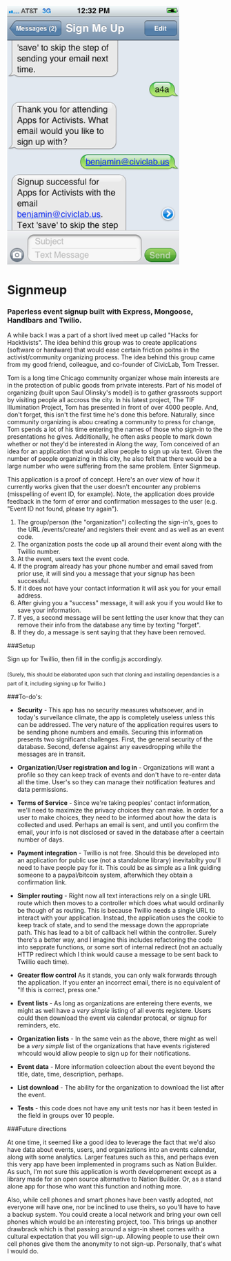 ![alt tag](./public/signmeup-iphone.png)

# Signmeup
### Paperless event signup built with Express, Mongoose, Handlbars and Twilio.

A while back I was a part of a short lived meet up called "Hacks for Hacktivists".  The idea behind this group was to create applications (software or hardware) that would ease certain friction poitns in the activist/community organizing process.  The idea behind this group came from my good friend, colleague, and co-founder of CivicLab, Tom Tresser.  

Tom is a long time Chicago community organizer whose main interests are in the protection of public goods from private interests.  Part of his model of organizing (built upon Saul Olinsky's model) is to gather grassroots support by visiting people all accross the city.  In his latest project, The TIF Illumination Project, Tom has presented in front of over 4000 people.  And, don't forget, this isn't the first time he's done this before.  Naturally, since community organizing is abou creating a community to press for change, Tom spends a lot of his time entering the names of those who sign-in to the presentations he gives.  Additionally, he often asks people to mark down whether or not they'd be interested in Along the way, Tom conceived of an idea for an application that would allow people to sign up via text.  Given the number of people organizing in this city, he also felt that there would be a large number who were suffering from the same problem.  Enter Signmeup.

This application is a proof of concept. Here's an over view of how it currently works given that the user doesn't encounter any problems (misspelling of event ID, for example).  Note, the application does provide feedback in the form of error and confirmation messages to the user (e.g. "Event ID not found, please try again").

1. The group/person (the "organization") collecting the sign-in's, goes to the URL /events/create/ and registers their event and as well as an event code.
2. The organization posts the code up all around their event along with the Twillio number.
3. At the event, users text the event code.
4. If the program already has your phone number and email saved from prior use, it will sind you a message that your signup has been successful.
5. If it does not have your contact information it will ask you for your email address.
6. After giving you a "success" message, it will ask you if you would like to save your information.
7. If yes, a second message will be sent letting the user know that they can remove their info from the database any time by texting "forget".
8. If they do, a message is sent saying that they have been removed.

###Setup

Sign up for Twillio, then fill in the config.js accordingly.

<sub>(Surely, this should be elaborated upon such that cloning and installing dependancies is a part of it, including signing up for Twillio.)</sup>

###To-do's:

- **Security** - This app has no security measures whatsoever, and in today's surveilance climate, the app is completely useless unless this can be addressed.  The very nature of the application requires users to be sending phone numbers and emails.  Securing this information presents two significant challenges.  First, the general security of the database.  Second, defense against any eavesdropping while the messages are in transit.

- **Organization/User registration and log in** - Organizations will want a profile so they can keep track of events and don't have to re-enter data all the time.  User's so they can manage their notification features and data permissions.

- **Terms of Service** - Since we're taking peoples' contact information, we'll need to maximize the privacy choices they can make.  In order for a user to make choices, they need to be informed about how the data is collected and used.  Perhaps an email is sent, and until you confirm the email, your info is not disclosed or saved in the database after a ceertain number of days.

- **Payment integration** - Twillio is not free.  Should this be developed into an application for public use (not a standalone library) inevitabilty you'll need to have people pay for it.  This could be as simple as a link guiding someone to a paypal/bitcoin system, afterwhich they obtain a confirmation link.

- **Simpler routing** - Right now all text interactions rely on a single URL route which then moves to a controller which does what would ordinarily be though of as routing.  This is because Twillio needs a single URL to interact with your application.  Instead, the application uses the cookie to keep track of state, and to send the message down the appropriate path.  This has lead to a bit of callback hell within the controller.  Surely there's a better way, and I imagine this includes refactoring the code into sepprate functions, or some sort of internal redirect (not an actually HTTP redirect which I think would cause a message to be sent back to Twillio each time).

- **Greater flow control**  As it stands, you can only walk forwards through the application.  If you enter an incorrect email, there is no equivalent of "If this is correct, press one."

- **Event lists** - As long as organizations are entereing there events, we might as well have a *very simple* listing of all events registere.  Users could then download the event via calendar protocal, or signup for reminders, etc.

- **Organization lists** - In the same vein as the above, there might as well be a *very simple* list of the organizations that have events rigistered whcould would allow people to sign up for their notifications.

- **Event data** - More information coleection about the event beyond the title, date, time, description, perhaps.

- **List download** - The ability for the organization to download the list after the event.

- **Tests** - this code does not have any unit tests nor has it been tested in the field in groups over 10 people.

###Future directions

At one time, it seemed like a good idea to leverage the fact that we'd also have data about events, users, and organizations into an events calendar, along with some analytics.  Larger features such as this, and perhaps even this very app have been implemented in programs such as Nation Builder.  As such, I'm not sure this application is worth developmenent except as a library made for an open source alternative to Nation Builder.  Or, as a stand alone app for those who want this function and nothing more.

Also, while cell phones and smart phones have been vastly adopted, not everyone will have one, nor be inclined to use theirs, so you'll have to have a backup system.  You could create a local network and bring your own cell phones which would be an interesting project, too.  This brings up another drawbrack which is that passing around a sign-in sheet comes with a cultural expectation that you will sign-up.  Allowing people to use their own cell phones give them the anonymity to not sign-up.  Personally, that's what I would do.